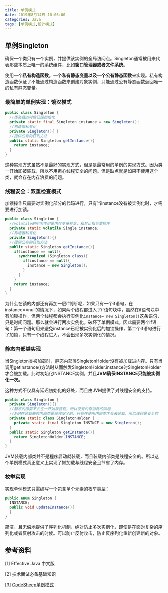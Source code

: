 ```yaml
---
title: 单例模式
date: 2019年8月14日 10:05:00
categories: Java
tags: [单例模式,设计模式]
---
```


## 单例Singleton

确保一个类只有一个实例，并提供该实例的全局访问点。Singleton通常被用来代表那些本质上唯一的系统组件，比如**窗口管理器或者文件系统**。

使用一个**私有构造函数，一个私有静态变量以及一个公有静态函数**来实现。私有构造函数保证了不能通过构造函数来创建对象实例，只能通过公有静态函数返回唯一的私有静态变量。
<!--more-->
### 最简单的单例实现：饿汉模式

```java
public class Singleton {
  //类装载的时候已经初始化
  private static final Singleton instance = new Singleton();
  //构造器私有化
  private Singleton(){ }
  //提供公有的获取方法
  public static Singleton getInstance(){
    return instance;
  }
}
```

这种实现方式虽然不是最好的实现方式，但是是最常用的单例的实现方式。因为类一开始即被装载，所以不用担心线程安全的问题。但是缺点就是如果不使用这个类，就会存在内存浪费的问题。

### 线程安全：双重检查模式

加锁操作只需要对实例化部分的代码进行，只有当instance没有被实例化时，才需要进行加锁。

```java
public class Singleton {
  //volatile的申明作用是内存变量共享，和禁止指令重排序
  private static volatile Single instance;
  //构造器私有化
  private Singleton(){}
  //提供公有的获取方法
  public static Singleton getInstance(){
    if(instance == null){
      synchronized (Singleton.class){
        if(instance == null){
          instance = new Singleton();
        }
      }
    }
    return instance;
  }
}
```

为什么在锁的内部还有再加一层if判断呢，如果只有一个if语句，在instance==null的情况下，如果两个线程都进入了if语句块中，虽然在if语句块中有加锁操作，但两个线程都会执行实例化`instance= new Singleton()`这条语句，只是时间问题。那么就会进行两次实例化。破坏了单例模式。因此需要两个if语句：第一个语句用来避免instance已经被实例化后的加锁操作，第二个if语句进行了加锁，只有一个线程进入，不会出现多次实例化的情况。

### 静态内部类实现

当Singleton类被加载时，静态内部类SingletonHolder没有被加载进内存。只有当调用getInstance()方法时从而触发SingletonHolder.instance时SingletonHolder才会被加载。此时初始化INSTANCE实例，并且**JVM确保INSTANCE只能被实例化一次。**

这种方式不仅具有延迟初始化的好处，而且由JVM提供了对线程安全的支持。

```java
public class Singleton {
  private Singleton(){}
  //静态内部类不会在一开始被装载，所以没有内存消耗的问题
  //JVM在装载静态内部类是线程安全的，只有在使用内部类才会去装载，所以线程是安全的
  private static class SingletonHolder {
    private static final Singleton INSTNCE = new Singleton();
  }
  public static Singleton getInstance(){
    return SingletonHolder.INSTANCE;
  }
}
```

JVM装载内部类并不是程序启动就装载，而且装载内部类是线程安全的。所以这个单例模式真正意义上实现了懒加载与线程安全且节省了内存。

### 枚举实现

实现单例模式只需编写一个包含单个元素的枚举类型：

```java
public enum Singleton {
  INSTANCE;
  public void updateInstance(){    
  }
}
```

简洁，且无偿地提供了序列化机制，绝对防止多次实例化，即使是在面对复杂的序列化或者反射攻击的时候。可以防止反射攻击，防止反序列化重新创建新的对象。

## 参考资料

[1] Effective Java 中文版

[2] 技术面试必备基础知识 

[3] [CodeSheep单例模式](http://mp.weixin.qq.com/s?__biz=MzU4ODI1MjA3NQ==&mid=2247484279&idx=1&sn=5c119c82038686c85570c4adf1511cc6&chksm=fdded5b3caa95ca5f5b3bcfb636a67fe35a48ed6449162eafc89dc1ca0d970ab4e79b179347f&mpshare=1&scene=23&srcid=08142mvZInYGTWDibuHY9qHP&sharer_sharetime=1565748070691&sharer_shareid=0a9c585f82185ac6442d5cc5cd84d6ac#rd)

